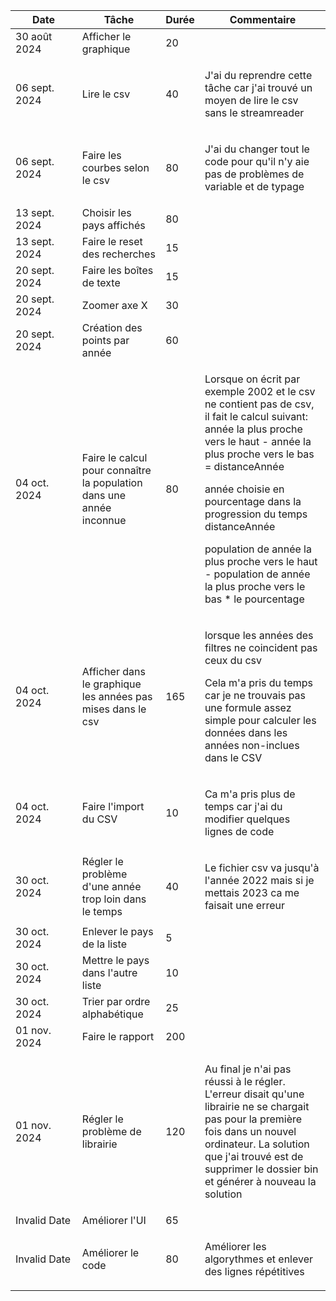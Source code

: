 <style>@media print{@page {size: landscape}}</style>
| <div style='width:90px'>Date</div> | Tâche | Durée | Commentaire |
|---|---|---|---|
|30 août 2024|Afficher le graphique|20||
|06 sept. 2024|Lire le csv|40|<p>J'ai du reprendre cette tâche car j'ai trouvé un moyen de lire le csv sans le streamreader</p>|
|06 sept. 2024|Faire les courbes selon le csv|80|<p>J'ai du changer tout le code pour qu'il n'y aie pas de problèmes de variable et de typage</p>|
|13 sept. 2024|Choisir les pays affichés|80||
|13 sept. 2024|Faire le reset des recherches|15||
|20 sept. 2024|Faire les boîtes de texte|15||
|20 sept. 2024|Zoomer axe X|30||
|20 sept. 2024|Création des points par année|60||
|04 oct. 2024|Faire le calcul pour connaître la population dans une année inconnue|80|<p>Lorsque on écrit par exemple 2002 et le csv ne contient pas de csv, il fait le calcul suivant: année la plus proche vers le haut - année la plus proche vers le bas = distanceAnnée</p><p>année choisie en pourcentage dans la progression du temps distanceAnnée</p><p>population de année la plus proche vers le haut - population de année la plus proche vers le bas * le pourcentage</p>|
|04 oct. 2024|Afficher dans le graphique les années pas mises dans le csv|165|<p>lorsque les années des filtres ne coincident pas ceux du csv</p><p>Cela m'a pris du temps car je ne trouvais pas une formule assez simple pour calculer les données dans les années non-inclues dans le CSV</p>|
|04 oct. 2024|Faire l'import du CSV|10|<p>Ca m'a pris plus de temps car j'ai du modifier quelques lignes de code</p>|
|30 oct. 2024|Régler le problème d'une année trop loin dans le temps|40|<p>Le fichier csv va jusqu'à l'année 2022 mais si je mettais 2023 ca me faisait une erreur</p>|
|30 oct. 2024|Enlever le pays de la liste|5||
|30 oct. 2024|Mettre le pays dans l'autre liste|10||
|30 oct. 2024|Trier par ordre alphabétique|25||
|01 nov. 2024|Faire le rapport|200||
|01 nov. 2024|Régler le problème de librairie|120|<p>Au final je n'ai pas réussi à le régler. L'erreur disait qu'une librairie ne se chargait pas pour la première fois dans un nouvel ordinateur. La solution que j'ai trouvé est de supprimer le dossier bin et générer à nouveau la solution</p>|
|Invalid Date|Améliorer l'UI|65||
|Invalid Date|Améliorer le code|80|<p>Améliorer les algorythmes et enlever des lignes répétitives</p>|
